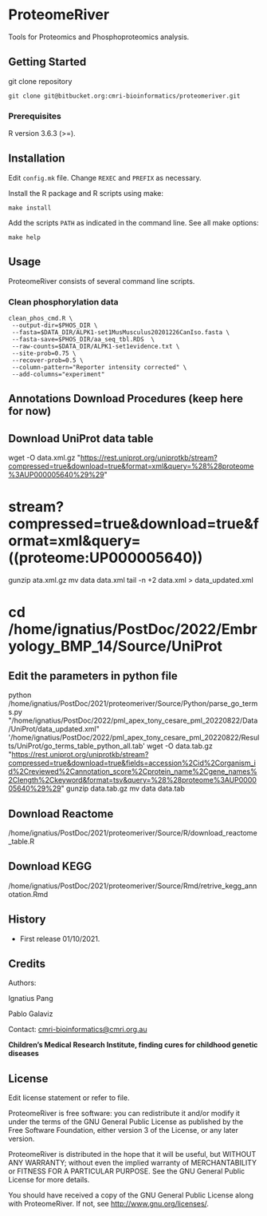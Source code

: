 # ProteomeRiver

Tools for Proteomics and Phosphoproteomics analysis. 

## Getting Started

git clone repository 
```
git clone git@bitbucket.org:cmri-bioinformatics/proteomeriver.git
```

### Prerequisites

R version 3.6.3 (>=). 

## Installation

Edit `config.mk` file. Change `REXEC` and `PREFIX` as necessary. 

Install the R package and R scripts using make:
```
make install 
```
Add the scripts `PATH` as indicated in the command line. See all make options:
``` 
make help
```

## Usage
ProteomeRiver consists of several command line scripts. 
### Clean phosphorylation data  
```
clean_phos_cmd.R \
 --output-dir=$PHOS_DIR \
 --fasta=$DATA_DIR/ALPK1-set1MusMusculus20201226CanIso.fasta \
 --fasta-save=$PHOS_DIR/aa_seq_tbl.RDS  \
 --raw-counts=$DATA_DIR/ALPK1-set1evidence.txt \
 --site-prob=0.75 \
 --recover-prob=0.5 \
 --column-pattern="Reporter intensity corrected" \
 --add-columns="experiment"
```

## Annotations Download Procedures (keep here for now)

## Download UniProt data table
wget -O data.xml.gz "https://rest.uniprot.org/uniprotkb/stream?compressed=true&download=true&format=xml&query=%28%28proteome%3AUP000005640%29%29"
# stream?compressed=true&download=true&format=xml&query=((proteome:UP000005640))
gunzip ata.xml.gz
mv data data.xml
tail -n +2 data.xml > data_updated.xml
# cd /home/ignatius/PostDoc/2022/Embryology_BMP_14/Source/UniProt
## Edit the parameters in python file
python /home/ignatius/PostDoc/2021/proteomeriver/Source/Python/parse_go_terms.py "/home/ignatius/PostDoc/2022/pml_apex_tony_cesare_pml_20220822/Data/UniProt/data_updated.xml" \
 '/home/ignatius/PostDoc/2022/pml_apex_tony_cesare_pml_20220822/Results/UniProt/go_terms_table_python_all.tab'
wget -O data.tab.gz  "https://rest.uniprot.org/uniprotkb/stream?compressed=true&download=true&fields=accession%2Cid%2Corganism_id%2Creviewed%2Cannotation_score%2Cprotein_name%2Cgene_names%2Clength%2Ckeyword&format=tsv&query=%28%28proteome%3AUP000005640%29%29"
gunzip data.tab.gz
mv data data.tab

## Download Reactome
/home/ignatius/PostDoc/2021/proteomeriver/Source/R/download_reactome_table.R

## Download KEGG 
 /home/ignatius/PostDoc/2021/proteomeriver/Source/Rmd/retrive_kegg_annotation.Rmd


## History

* First release 01/10/2021.

## Credits

Authors: 

Ignatius Pang

Pablo Galaviz 

Contact:  cmri-bioinformatics@cmri.org.au


**Children’s Medical Research Institute, finding cures for childhood genetic diseases**  

## License

Edit license statement or refer to file. 

ProteomeRiver is free software: you can redistribute it and/or modify
it under the terms of the GNU General Public License as published by
the Free Software Foundation, either version 3 of the License, or
any later version.

ProteomeRiver is distributed in the hope that it will be useful,
but WITHOUT ANY WARRANTY; without even the implied warranty of
MERCHANTABILITY or FITNESS FOR A PARTICULAR PURPOSE.  See the
GNU General Public License for more details.

You should have received a copy of the GNU General Public License
along with ProteomeRiver.  If not, see <http://www.gnu.org/licenses/>.
